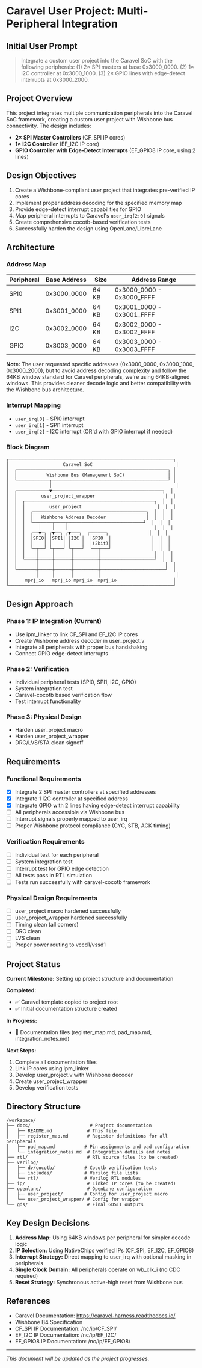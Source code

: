 # Caravel User Project: Multi-Peripheral Integration

## Initial User Prompt

> Integrate a custom user project into the Caravel SoC with the following peripherals: 
> (1) 2× SPI masters at base 0x3000_0000. 
> (2) 1× I2C controller at 0x3000_1000. 
> (3) 2× GPIO lines with edge-detect interrupts at 0x3000_2000.

## Project Overview

This project integrates multiple communication peripherals into the Caravel SoC framework, creating a custom user project with Wishbone bus connectivity. The design includes:

- **2× SPI Master Controllers** (CF_SPI IP cores)
- **1× I2C Controller** (EF_I2C IP core)
- **GPIO Controller with Edge-Detect Interrupts** (EF_GPIO8 IP core, using 2 lines)

## Design Objectives

1. Create a Wishbone-compliant user project that integrates pre-verified IP cores
2. Implement proper address decoding for the specified memory map
3. Provide edge-detect interrupt capabilities for GPIO
4. Map peripheral interrupts to Caravel's `user_irq[2:0]` signals
5. Create comprehensive cocotb-based verification tests
6. Successfully harden the design using OpenLane/LibreLane

## Architecture

### Address Map

| Peripheral | Base Address | Size    | Address Range            |
|-----------|--------------|---------|--------------------------|
| SPI0      | 0x3000_0000  | 64 KB   | 0x3000_0000 - 0x3000_FFFF |
| SPI1      | 0x3001_0000  | 64 KB   | 0x3001_0000 - 0x3001_FFFF |
| I2C       | 0x3002_0000  | 64 KB   | 0x3002_0000 - 0x3002_FFFF |
| GPIO      | 0x3003_0000  | 64 KB   | 0x3003_0000 - 0x3003_FFFF |

**Note:** The user requested specific addresses (0x3000_0000, 0x3000_1000, 0x3000_2000), but to avoid address decoding complexity and follow the 64KB window standard for Caravel peripherals, we're using 64KB-aligned windows. This provides cleaner decode logic and better compatibility with the Wishbone bus architecture.

### Interrupt Mapping

- `user_irq[0]` - SPI0 interrupt
- `user_irq[1]` - SPI1 interrupt  
- `user_irq[2]` - I2C interrupt (OR'd with GPIO interrupt if needed)

### Block Diagram

```
┌─────────────────────────────────────────────────────────────┐
│                    Caravel SoC                               │
│  ┌────────────────────────────────────────────────────────┐ │
│  │           Wishbone Bus (Management SoC)                │ │
│  └────────────┬───────────────────────────────────────────┘ │
│               │                                              │
│  ┌────────────▼─────────────────────────────────────────┐  │
│  │         user_project_wrapper                          │  │
│  │  ┌────────────────────────────────────────────────┐  │  │
│  │  │         user_project                            │  │  │
│  │  │  ┌──────────────────────────────────────────┐  │  │  │
│  │  │  │   Wishbone Address Decoder               │  │  │  │
│  │  │  └──┬────┬────┬────────────────────────────┘  │  │  │
│  │  │     │    │    │                                │  │  │
│  │  │  ┌──▼─┐ ┌▼──┐ ┌▼───┐  ┌──────┐               │  │  │
│  │  │  │SPI0│ │SPI1│ │I2C │  │GPIO  │               │  │  │
│  │  │  │    │ │    │ │    │  │(2bit)│               │  │  │
│  │  │  └─┬──┘ └┬───┘ └┬───┘  └──┬───┘               │  │  │
│  │  │    │     │      │         │                    │  │  │
│  │  └────┼─────┼──────┼─────────┼────────────────────┘  │  │
│  │       │     │      │         │                        │  │
│  └───────┼─────┼──────┼─────────┼────────────────────────┘  │
│          │     │      │         │                            │
│      mprj_io   mprj_io mprj_io  mprj_io                     │
└─────────────────────────────────────────────────────────────┘
```

## Design Approach

### Phase 1: IP Integration (Current)
- Use ipm_linker to link CF_SPI and EF_I2C IP cores
- Create Wishbone address decoder in user_project.v
- Integrate all peripherals with proper bus handshaking
- Connect GPIO edge-detect interrupts

### Phase 2: Verification
- Individual peripheral tests (SPI0, SPI1, I2C, GPIO)
- System integration test
- Caravel-cocotb based verification flow
- Test interrupt functionality

### Phase 3: Physical Design
- Harden user_project macro
- Harden user_project_wrapper
- DRC/LVS/STA clean signoff

## Requirements

### Functional Requirements
- [x] Integrate 2 SPI master controllers at specified addresses
- [x] Integrate 1 I2C controller at specified address
- [x] Integrate GPIO with 2 lines having edge-detect interrupt capability
- [ ] All peripherals accessible via Wishbone bus
- [ ] Interrupt signals properly mapped to user_irq
- [ ] Proper Wishbone protocol compliance (CYC, STB, ACK timing)

### Verification Requirements
- [ ] Individual test for each peripheral
- [ ] System integration test
- [ ] Interrupt test for GPIO edge detection
- [ ] All tests pass in RTL simulation
- [ ] Tests run successfully with caravel-cocotb framework

### Physical Design Requirements
- [ ] user_project macro hardened successfully
- [ ] user_project_wrapper hardened successfully
- [ ] Timing clean (all corners)
- [ ] DRC clean
- [ ] LVS clean
- [ ] Proper power routing to vccd1/vssd1

## Project Status

**Current Milestone:** Setting up project structure and documentation

**Completed:**
- ✅ Caravel template copied to project root
- ✅ Initial documentation structure created

**In Progress:**
- 🔄 Documentation files (register_map.md, pad_map.md, integration_notes.md)

**Next Steps:**
1. Complete all documentation files
2. Link IP cores using ipm_linker
3. Develop user_project.v with Wishbone decoder
4. Create user_project_wrapper
5. Develop verification tests

## Directory Structure

```
/workspace/
├── docs/                      # Project documentation
│   ├── README.md             # This file
│   ├── register_map.md       # Register definitions for all peripherals
│   ├── pad_map.md           # Pin assignments and pad configuration
│   └── integration_notes.md  # Integration details and notes
├── rtl/                      # RTL source files (to be created)
├── verilog/
│   ├── dv/cocotb/           # Cocotb verification tests
│   ├── includes/            # Verilog file lists
│   └── rtl/                 # Verilog RTL modules
├── ip/                       # Linked IP cores (to be created)
├── openlane/                 # OpenLane configuration
│   ├── user_project/        # Config for user_project macro
│   └── user_project_wrapper/ # Config for wrapper
└── gds/                      # Final GDSII outputs
```

## Key Design Decisions

1. **Address Map:** Using 64KB windows per peripheral for simpler decode logic
2. **IP Selection:** Using NativeChips verified IPs (CF_SPI, EF_I2C, EF_GPIO8)
3. **Interrupt Strategy:** Direct mapping to user_irq with optional masking in peripherals
4. **Single Clock Domain:** All peripherals operate on wb_clk_i (no CDC required)
5. **Reset Strategy:** Synchronous active-high reset from Wishbone bus

## References

- Caravel Documentation: https://caravel-harness.readthedocs.io/
- Wishbone B4 Specification
- CF_SPI IP Documentation: /nc/ip/CF_SPI/
- EF_I2C IP Documentation: /nc/ip/EF_I2C/
- EF_GPIO8 IP Documentation: /nc/ip/EF_GPIO8/

---

*This document will be updated as the project progresses.*
